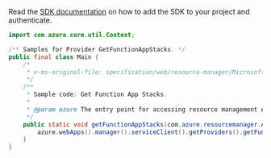 Read the [SDK documentation](https://github.com/Azure/azure-sdk-for-java/blob/azure-resourcemanager_2.12.0/sdk/resourcemanager/azure-resourcemanager/README.md) on how to add the SDK to your project and authenticate.

```java
import com.azure.core.util.Context;

/** Samples for Provider GetFunctionAppStacks. */
public final class Main {
    /*
     * x-ms-original-file: specification/web/resource-manager/Microsoft.Web/stable/2021-03-01/examples/GetFunctionAppStacks.json
     */
    /**
     * Sample code: Get Function App Stacks.
     *
     * @param azure The entry point for accessing resource management APIs in Azure.
     */
    public static void getFunctionAppStacks(com.azure.resourcemanager.AzureResourceManager azure) {
        azure.webApps().manager().serviceClient().getProviders().getFunctionAppStacks(null, Context.NONE);
    }
}
```
